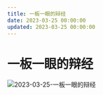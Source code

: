 ```yaml
---
title: 一板一眼的辩经
date: 2023-03-25 00:00:00
updated: 2023-03-25 00:00:00
---
```


# 一板一眼的辩经

![2023-03-25-一板一眼的辩经](assets/2023-03-25-一板一眼的辩经.jpeg)

